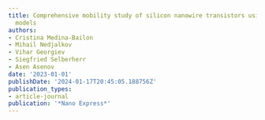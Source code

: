 ```yaml
---
title: Comprehensive mobility study of silicon nanowire transistors using multi-subband
  models
authors:
- Cristina Medina-Bailon
- Mihail Nedjalkov
- Vihar Georgiev
- Siegfried Selberherr
- Asen Asenov
date: '2023-01-01'
publishDate: '2024-01-17T20:45:05.188756Z'
publication_types:
- article-journal
publication: '*Nano Express*'
---
```

